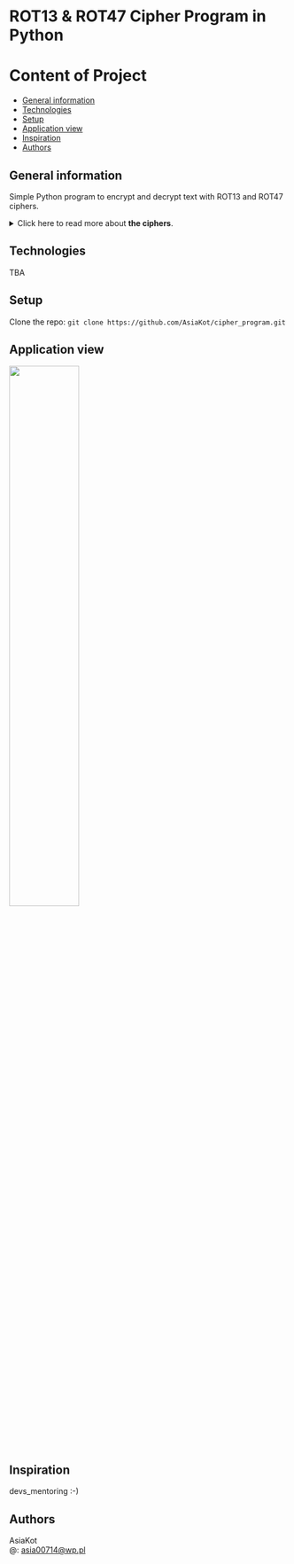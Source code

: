 # ROT13 & ROT47 Cipher Program in Python
 
# Content of Project
* [General information](#general-information)
* [Technologies](#technologies)
* [Setup](#setup)
* [Application view](#application-view)
* [Inspiration](#inspitarion)
* [Authors](#authors)

## General information
  Simple Python program to encrypt and decrypt text with ROT13 and ROT47 ciphers.

<details>
<summary>Click here to read more about <b>the ciphers</b>.</summary><br/>
  <b>ROT13</b> is a cipher that replaces a letter with the 13th letter after it in the alphabet.<br/><br/>
  <b>ROT47</b> on the other hand, replaces any ASCII character in the range 33-126 with a character 47 positions further up to (but not more than 126 positions).
</details>

## Technologies
  TBA
  
## Setup
 Clone the repo: ```git clone https://github.com/AsiaKot/cipher_program.git``` 

## Application view
<img src="https://user-images.githubusercontent.com/86662368/143887625-48cbccf4-0d58-42f6-91e7-3f2ff7edd56e.JPG" width="50%" height="50%"></img>

## Inspiration
  devs_mentoring :-)

## Authors
   AsiaKot<br/>
   @: asia00714@wp.pl   
